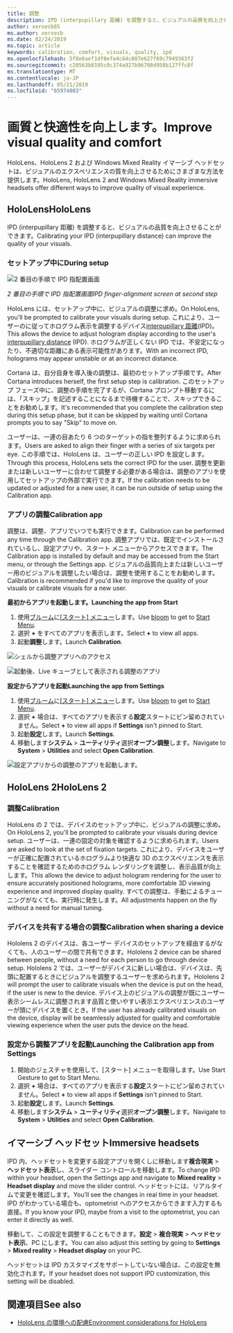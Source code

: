 ```yaml
---
title: 調整
description: IPD (interpupillary 距離) を調整すると、ビジュアルの品質を向上させることができます。 HoloLens と Windows Mixed Reality の両方のイマーシブ ヘッドセットは、IPD をカスタマイズする方法を提供します。
author: xerxesb85
ms.author: xerxesb
ms.date: 02/24/2019
ms.topic: article
keywords: calibration, comfort, visuals, quality, ipd
ms.openlocfilehash: 5f8e6aef1df0efe4c64c807e627f69c7949363f2
ms.sourcegitcommit: c20563b8195c0c374a927b96708d958b127ffc8f
ms.translationtype: MT
ms.contentlocale: ja-JP
ms.lasthandoff: 05/21/2019
ms.locfileid: "65974803"
---
```

# <a name="improve-visual-quality-and-comfort"></a><span data-ttu-id="8588a-105">画質と快適性を向上します。</span><span class="sxs-lookup"><span data-stu-id="8588a-105">Improve visual quality and comfort</span></span>
<span data-ttu-id="8588a-106">HoloLens、HoloLens 2 および Windows Mixed Reality イマーシブ ヘッドセットは、ビジュアルのエクスペリエンスの質を向上させるためにさまざまな方法を提供します。</span><span class="sxs-lookup"><span data-stu-id="8588a-106">HoloLens, HoloLens 2 and Windows Mixed Reality immersive headsets offer different ways to improve quality of visual experience.</span></span> 

## <a name="hololens"></a><span data-ttu-id="8588a-107">HoloLens</span><span class="sxs-lookup"><span data-stu-id="8588a-107">HoloLens</span></span>

<span data-ttu-id="8588a-108">IPD (interpupillary 距離) を調整すると、ビジュアルの品質を向上させることができます。</span><span class="sxs-lookup"><span data-stu-id="8588a-108">Calibrating your IPD (interpupillary distance) can improve the quality of your visuals.</span></span>

### <a name="during-setup"></a><span data-ttu-id="8588a-109">セットアップ中に</span><span class="sxs-lookup"><span data-stu-id="8588a-109">During setup</span></span>

![2 番目の手順で IPD 指配置画面](images/ipd-finger-alignment-300px.jpg)<br>

<span data-ttu-id="8588a-111">*2 番目の手順で IPD 指配置画面*</span><span class="sxs-lookup"><span data-stu-id="8588a-111">*IPD finger-alignment screen at second step*</span></span>

<span data-ttu-id="8588a-112">HoloLens には、セットアップ中に、ビジュアルの調整に求め。</span><span class="sxs-lookup"><span data-stu-id="8588a-112">On HoloLens, you'll be prompted to calibrate your visuals during setup.</span></span> <span data-ttu-id="8588a-113">これにより、ユーザーのに従ってホログラム表示を調整するデバイス[interpupillary 距離](https://en.wikipedia.org/wiki/Interpupillary_distance)(IPD)。</span><span class="sxs-lookup"><span data-stu-id="8588a-113">This allows the device to adjust hologram display according to the user's [interpupillary distance](https://en.wikipedia.org/wiki/Interpupillary_distance) (IPD).</span></span> <span data-ttu-id="8588a-114">ホログラムが正しくない IPD では、不安定になったり、不適切な距離にある表示可能性があります。</span><span class="sxs-lookup"><span data-stu-id="8588a-114">With an incorrect IPD, holograms may appear unstable or at an incorrect distance.</span></span>

<span data-ttu-id="8588a-115">Cortana は、自分自身を導入後の調整は、最初のセットアップ手順です。</span><span class="sxs-lookup"><span data-stu-id="8588a-115">After Cortana introduces herself, the first setup step is calibration.</span></span> <span data-ttu-id="8588a-116">このセットアップ フェーズ中に、調整の手順を完了するが、Cortana プロンプト移動するには、「スキップ」を記述することになるまで待機することで、スキップできることをお勧めします。</span><span class="sxs-lookup"><span data-stu-id="8588a-116">It's recommended that you complete the calibration step during this setup phase, but it can be skipped by waiting until Cortana prompts you to say "Skip" to move on.</span></span>

<span data-ttu-id="8588a-117">ユーザーは、一連の目あたり 6 つのターゲットの指を整列するように求められます。</span><span class="sxs-lookup"><span data-stu-id="8588a-117">Users are asked to align their finger with a series of six targets per eye.</span></span> <span data-ttu-id="8588a-118">この手順では、HoloLens は、ユーザーの正しい IPD を設定します。</span><span class="sxs-lookup"><span data-stu-id="8588a-118">Through this process, HoloLens sets the correct IPD for the user.</span></span> <span data-ttu-id="8588a-119">調整を更新または新しいユーザーに合わせて調整する必要がある場合は、調整のアプリを使用してセットアップの外部で実行できます。</span><span class="sxs-lookup"><span data-stu-id="8588a-119">If the calibration needs to be updated or adjusted for a new user, it can be run outside of setup using the Calibration app.</span></span>

### <a name="calibration-app"></a><span data-ttu-id="8588a-120">アプリの調整</span><span class="sxs-lookup"><span data-stu-id="8588a-120">Calibration app</span></span>

<span data-ttu-id="8588a-121">調整は、調整、アプリでいつでも実行できます。</span><span class="sxs-lookup"><span data-stu-id="8588a-121">Calibration can be performed any time through the Calibration app.</span></span> <span data-ttu-id="8588a-122">調整アプリでは、既定でインストールされているし、設定アプリや、スタート メニューからアクセスできます。</span><span class="sxs-lookup"><span data-stu-id="8588a-122">The Calibration app is installed by default and may be accessed from the Start menu, or through the Settings app.</span></span> <span data-ttu-id="8588a-123">ビジュアルの品質向上または新しいユーザー用のビジュアルを調整したい場合は、調整を使用することをお勧めします。</span><span class="sxs-lookup"><span data-stu-id="8588a-123">Calibration is recommended if you'd like to improve the quality of your visuals or calibrate visuals for a new user.</span></span>

<span data-ttu-id="8588a-124">**最初からアプリを起動します。**</span><span class="sxs-lookup"><span data-stu-id="8588a-124">**Launching the app from Start**</span></span>
1. <span data-ttu-id="8588a-125">使用[ブルーム](gestures.md#bloom)に[[スタート] メニュー](navigating-the-windows-mixed-reality-home.md#start-menu)します。</span><span class="sxs-lookup"><span data-stu-id="8588a-125">Use [bloom](gestures.md#bloom) to get to [Start Menu](navigating-the-windows-mixed-reality-home.md#start-menu).</span></span>
2. <span data-ttu-id="8588a-126">選択 **+** をすべてのアプリを表示します。</span><span class="sxs-lookup"><span data-stu-id="8588a-126">Select **+** to view all apps.</span></span>
3. <span data-ttu-id="8588a-127">起動**調整**します。</span><span class="sxs-lookup"><span data-stu-id="8588a-127">Launch **Calibration**.</span></span>

![シェルから調整アプリへのアクセス](images/calibration-shell.png)

![起動後、Live キューブとして表示される調整のアプリ](images/calibration-livecube-200px.png)

<span data-ttu-id="8588a-130">**設定からアプリを起動**</span><span class="sxs-lookup"><span data-stu-id="8588a-130">**Launching the app from Settings**</span></span>
1. <span data-ttu-id="8588a-131">使用[ブルーム](gestures.md#bloom)に[[スタート] メニュー](navigating-the-windows-mixed-reality-home.md#start-menu)します。</span><span class="sxs-lookup"><span data-stu-id="8588a-131">Use [bloom](gestures.md#bloom) to get to [Start Menu](navigating-the-windows-mixed-reality-home.md#start-menu).</span></span>
2. <span data-ttu-id="8588a-132">選択 **+** 場合は、すべてのアプリを表示する**設定**スタートにピン留めされていません。</span><span class="sxs-lookup"><span data-stu-id="8588a-132">Select **+** to view all apps if **Settings** isn't pinned to Start.</span></span>
3. <span data-ttu-id="8588a-133">起動**設定**します。</span><span class="sxs-lookup"><span data-stu-id="8588a-133">Launch **Settings**.</span></span>
4. <span data-ttu-id="8588a-134">移動します**システム** > **ユーティリティ**選択**オープン調整**します。</span><span class="sxs-lookup"><span data-stu-id="8588a-134">Navigate to **System** > **Utilities** and select **Open Calibration**.</span></span>

![設定アプリからの調整のアプリを起動します。](images/calibration-settings-500px.jpg)

## <a name="hololens-2"></a><span data-ttu-id="8588a-136">HoloLens 2</span><span class="sxs-lookup"><span data-stu-id="8588a-136">HoloLens 2</span></span>

### <a name="calibration"></a><span data-ttu-id="8588a-137">調整</span><span class="sxs-lookup"><span data-stu-id="8588a-137">Calibration</span></span> 

<span data-ttu-id="8588a-138">HoloLens の 2 では、デバイスのセットアップ中に、ビジュアルの調整に求め。</span><span class="sxs-lookup"><span data-stu-id="8588a-138">On HoloLens 2, you'll be prompted to calibrate your visuals during device setup.</span></span> <span data-ttu-id="8588a-139">ユーザーは、一連の固定の対象を確認するように求められます。</span><span class="sxs-lookup"><span data-stu-id="8588a-139">Users are asked to look at the set of fixation targets.</span></span> <span data-ttu-id="8588a-140">これにより、デバイスをユーザーが正確に配置されているホログラムより快適な 3D のエクスペリエンスを表示することを確認するためのホログラム レンダリングを調整し、表示品質が向上します。</span><span class="sxs-lookup"><span data-stu-id="8588a-140">This allows the device to adjust hologram rendering for the user to ensure accurately positioned holograms, more comfortable 3D viewing experience and improved display quality.</span></span> <span data-ttu-id="8588a-141">すべての調整は、手動によるチューニングがなくても、実行時に発生します。</span><span class="sxs-lookup"><span data-stu-id="8588a-141">All adjustments happen on the fly without a need for manual tuning.</span></span> 

### <a name="calibration-when-sharing-a-device"></a><span data-ttu-id="8588a-142">デバイスを共有する場合の調整</span><span class="sxs-lookup"><span data-stu-id="8588a-142">Calibration when sharing a device</span></span> 

<span data-ttu-id="8588a-143">Hololens 2 のデバイスは、各ユーザー デバイスのセットアップを経由するがなくても、人のユーザーの間で共有できます。</span><span class="sxs-lookup"><span data-stu-id="8588a-143">Hololens 2 device can be shared between people, without a need for each person to go through device setup.</span></span> <span data-ttu-id="8588a-144">Hololens 2 では、ユーザーがデバイスに新しい場合は、デバイスは、先頭に配置するときにビジュアルを調整するユーザーを求められます。</span><span class="sxs-lookup"><span data-stu-id="8588a-144">Hololens 2 will prompt the user to calibrate visuals when the device is put on the head, if the user is new to the device.</span></span> <span data-ttu-id="8588a-145">デバイス上のビジュアルの調整が既にユーザー表示シームレスに調整されます品質と使いやすい表示エクスペリエンスのユーザーが頭にデバイスを置くとき。</span><span class="sxs-lookup"><span data-stu-id="8588a-145">If the user has already calibrated visuals on the device, display will be seamlessly adjusted for quality and comfortable viewing experience when the user puts the device on the head.</span></span>  

### <a name="launching-the-calibration-app-from-settings"></a><span data-ttu-id="8588a-146">設定から調整アプリを起動</span><span class="sxs-lookup"><span data-stu-id="8588a-146">Launching the Calibration app from Settings</span></span>
1. <span data-ttu-id="8588a-147">開始のジェスチャを使用して、[スタート] メニューを取得します。</span><span class="sxs-lookup"><span data-stu-id="8588a-147">Use Start Gesture to get to Start Menu.</span></span>
2. <span data-ttu-id="8588a-148">選択 **+** 場合は、すべてのアプリを表示する**設定**スタートにピン留めされていません。</span><span class="sxs-lookup"><span data-stu-id="8588a-148">Select **+** to view all apps if **Settings** isn't pinned to Start.</span></span>
3. <span data-ttu-id="8588a-149">起動**設定**します。</span><span class="sxs-lookup"><span data-stu-id="8588a-149">Launch **Settings**.</span></span>
4. <span data-ttu-id="8588a-150">移動します**システム** > **ユーティリティ**選択**オープン調整**します。</span><span class="sxs-lookup"><span data-stu-id="8588a-150">Navigate to **System** > **Utilities** and select **Open Calibration**.</span></span>

## <a name="immersive-headsets"></a><span data-ttu-id="8588a-151">イマーシブ ヘッドセット</span><span class="sxs-lookup"><span data-stu-id="8588a-151">Immersive headsets</span></span>

<span data-ttu-id="8588a-152">IPD 内、ヘッドセットを変更する設定アプリを開くしに移動します**複合現実** > **ヘッドセット表示**し、スライダー コントロールを移動します。</span><span class="sxs-lookup"><span data-stu-id="8588a-152">To change IPD within your headset, open the Settings app and navigate to **Mixed reality** > **Headset display** and move the slider control.</span></span> <span data-ttu-id="8588a-153">ヘッドセットには、リアルタイムで変更を確認します。</span><span class="sxs-lookup"><span data-stu-id="8588a-153">You’ll see the changes in real time in your headset.</span></span> <span data-ttu-id="8588a-154">IPD がわかっている場合も、optometrist へのアクセスからできます入力するも直接。</span><span class="sxs-lookup"><span data-stu-id="8588a-154">If you know your IPD, maybe from a visit to the optometrist, you can enter it directly as well.</span></span>

<span data-ttu-id="8588a-155">移動して、この設定を調整することもできます。**設定** > **複合現実** > **ヘッドセット表示**、PC にします。</span><span class="sxs-lookup"><span data-stu-id="8588a-155">You can also adjust this setting by going to **Settings** > **Mixed reality** > **Headset display** on your PC.</span></span>

<span data-ttu-id="8588a-156">ヘッドセットは IPD カスタマイズをサポートしていない場合は、この設定を無効化されます。</span><span class="sxs-lookup"><span data-stu-id="8588a-156">If your headset does not support IPD customization, this setting will be disabled.</span></span>

## <a name="see-also"></a><span data-ttu-id="8588a-157">関連項目</span><span class="sxs-lookup"><span data-stu-id="8588a-157">See also</span></span>
* [<span data-ttu-id="8588a-158">HoloLens の環境への配慮</span><span class="sxs-lookup"><span data-stu-id="8588a-158">Environment considerations for HoloLens</span></span>](environment-considerations-for-hololens.md)
